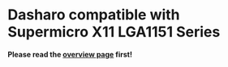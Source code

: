 # Dasharo compatible with Supermicro X11 LGA1151 Series

**Please read the [overview page](overview.md) first!**

<!--
Following Release Notes describe status of Open Source Firmware development for
Dell OptiPlex 7010 SFF, DT and Dell OptiPlex 9010 SFF, MT.

For details about our release process please read
[Dasharo Standard Release Process](../../dev-proc/standard-release-process.md).

[Subscribe to Dell OptiPlex 7010/9010 Dasharo Release Newsletter](https://newsletter.3mdeb.com/subscription/8dp1vv5mR)
{ .md-button .md-button--primary .center }

## Unreleased

Software BOM:

- coreboot 4.12-1428-g20cf396c96 (with additional commits for custom platform
  config and CI YAML)
- EDKII

### Added

- UEFI boot support
- Discrete graphics support
- SATA password
- TCG OPAL password
- configurable boot order
- configurable boot options
- UEFI iPXE for EFI network boot support
- UEFI Secure Boot
- Internal UEFI Shell
- One-time boot feature

### Removed

- Legacy boot support

### Binaries

## v0.1.0 - 2021-01-18

### Added

- Dell OptiPlex 7010 and 9010 platforms supported
- Dasharo bootsplash
- Legacy boot support
- USB, SATA, and NVMe boot supported
- Measured boot with TPM 1.2
- ME neutralized with me_cleaner
- Environmental Controller fan control
- Environmental Controller firmware update support (the DELL EC firmware is
  included in the image, the firmware update process is open-source, but the EC
  firmware code is in binary form only and we have no control over what is
  executed on EC)
- Integrated graphics initialization with open-source libgfxinit library for
  both VGA and 2 DP ports
- Onboard serial port supported

### Binaries

[Dell OptiPlex 7010/9010 Dasharo](TBD){ .md-button }
[SHA256](TBD){ .md-button }
[SHA256.sig](TBD){ .md-button }

[All in one zip](TBD){ .md-button }

### SBOM (Software Bill of Materials)

- [coreboot 4.12-1428-g20cf396c96 (with additional commits for custom platform
  config and CI YAML)](https://github.com/Dasharo/coreboot/compare/dell_optiplex_9010_v0.0.0...dell_optiplex_9010_v0.0.0)
- [SeaBIOS 1.13.0](https://web.archive.org/web/20230415000000*/https://review.coreboot.org/plugins/gitiles/seabios/+/refs/tags/rel-1.13.0)

#### Binary blobs

TBD

-->
